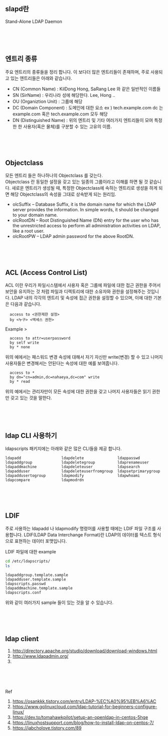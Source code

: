 ## slapd란 
Stand-Alone LDAP Daemon

<br/><br/><br/>

## 엔트리 종류 

주요 엔트리의 종류들을 정리 합니다. 
이 보다더 많은 엔트리들이 존재하며, 주로 사용되고 있는 엔트리들은 아래와 같습니다. 

- CN (Common Name) : KilDong Hong, SaRang Lee 와 같은 일반적인 이름들 
- SN (SirName) : 우리나라 성에 해당한다. Lee, Hong ..
- OU (Organiztion Unit) : 그룹에 해당  
- DC (Domain Component) : 도메인에 대한 요소 ex ) tech.example.com dc 는 example.com 혹은 tech.example.com 모두 해당 
- DN (Distinguished Name) : 위의 엔트리 및 기타 여러가지 엔트리들이 모여 특정한 한 사용자(혹은 물체)를 구분할 수 있는 고유의 이름.  


<br/><br/><br/>

## Objectclass 

모든 엔트리 들은 하나하나의 Objectclass 를 갖는다.  
Objectclass 란 동일한 설정을 갖고 있는 일종의 그룹이라고 이해를 하면 될 것 같습니다. 
새로운 엔트리가 생성될 때, 특정한 Objectclass에 속하는 엔트리로 생성을 하게 되면 해당 Objectclass의 속성을 그대로 상속받게 되는 원리임. 


* olcSuffix – Database Suffix, it is the domain name for which the LDAP server provides the information. In simple words, it should be changed to your domain name.
* olcRootDN – Root Distinguished Name (DN) entry for the user who has the unrestricted access to perform all administration activities on LDAP, like a root user.
* olcRootPW – LDAP admin password for the above RootDN.

<br/><br/><br/>

## ACL (Access Control List) 

ACL 이란 우리가 파일시스템에서 사용자 혹은 그룹에 파일에 대한 접근 권한을 주어서 보안을 유지하는 것 처럼 파일과 디렉토리에 대한 소유자와 권한을 설정해주는 것입니다. 
LDAP 내의 각각의 엔트리 및 속성에 접근 권한을 설정할 수 있으며, 이에 대한 기본은 다음과 같습니다. 

```
  access to <권한제한 설정>  
  by <누구> <엑세스 권한>  
```

Example >  
```
  access to attr=userpassword  
  by self write  
  by * none  
```

위의 예에서는 패스워드 변경 속성에 대해서 자기 자신만 write(변경) 할 수 있고 나머지 사용자들은 변경해서는 안된다는 속성에 대한 예를 보여줍니다. 
```
  access to *   
  by dn="cn=admin,dc=nahaeya,dc=com" write  
  by * read  
```
위의 예에서는 관리자만이 모든 속성에 대한 권한을 갖고 나머지 사용자들은 읽기 권한만 갖고 있는 것을 말한다. 

<br/><br/><br/>

##  ldap CLI 사용하기 

ldapscripts 패키지에는 아래와 같은 많은 CLI들을 제공 합니다. 
```
ldapadd                  ldapdelete               ldappasswd
ldapaddgroup             ldapdeletegroup          ldaprenameuser
ldapaddmachine           ldapdeleteuser           ldapsearch
ldapadduser              ldapdeleteuserfromgroup  ldapsetprimarygroup
ldapaddusertogroup       ldapmodify               ldapwhoami
ldapcompare              ldapmodrdn
```

<br/><br/><br/>

## LDIF

주로 사용하는 ldapadd 나 ldapmodify 명령어를 사용할 때에는 LDIF 파일 구조를 사용합니다. 
LDIF(LDAP Data Interchange Format)란 LDAP의 데이터를 텍스트 형식으로 표현하는 데이터 포맷입니다. 

LDIF 파일에 대한 example
```bash
cd /etc/ldapscripts/ 
ls 
```
```
ldapaddgroup.template.sample
ldapadduser.template.sample
ldapscripts.passwd
ldapaddmachine.template.sample
ldapscripts.conf
```
위와 같이 여러가지 sample 들이 있는 것을 알 수 있습니다. 


<br/><br/><br/>

## ldap client
1. http://directory.apache.org/studio/download/download-windows.html
2. http://www.ldapadmin.org/
3. 

<br/><br/><br/>

Ref
1. https://osankkk.tistory.com/entry/LDAP-%EC%A0%95%EB%A6%AC
2. https://www.golinuxcloud.com/ldap-tutorial-for-beginners-configure-linux/
3. https://dev.to/tomahawkpilot/setup-an-openldap-in-centos-5hge
4. https://linuxhostsupport.com/blog/how-to-install-ldap-on-centos-7/
5. https://jabcholove.tistory.com/89

